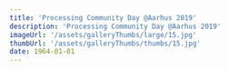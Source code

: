 ```yaml
---
title: 'Processing Community Day @Aarhus 2019'
description: 'Processing Community Day @Aarhus 2019'
imageUrl: '/assets/galleryThumbs/large/15.jpg'
thumbUrl: '/assets/galleryThumbs/thumbs/15.jpg'
date: 1964-01-01
---
```


